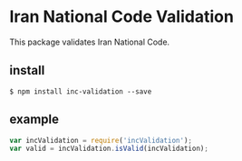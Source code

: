 # Iran National Code Validation
This package validates Iran National Code.

## install
```shell
$ npm install inc-validation --save
```

## example
```javascript
var incValidation = require('incValidation');
var valid = incValidation.isValid(incValidation);
```
